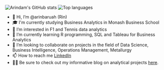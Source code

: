 ![Arindam's GitHub stats](https://github-readme-stats.vercel.app/api?username=arinbaruah&show_icons=true&theme=gradient&hide_rank=true&rank_icon=github)
![Top languages](https://github-readme-stats.vercel.app/api/top-langs/?username=arinbaruah&hide=html,jupyter%20notebook,JavaScript,PostScript,SCSS,Less&layout=compact&langs_count=10)



- 👋 Hi, I’m @arinbaruah (Rin)
- 🎓 I'm currently studying Business Analytics in Monash Business School
- 👀 I’m interested in F1 and Tennis data analytics  
- 🌱 I’m currently learning R programming, SQL and Tableau for Business Analytics
- 💞️ I’m looking to collaborate on projects in the field of Data Science, Business Intelligence, Operations Management, Metallurgy 
- 📫 How to reach me [LinkedIn](https://www.linkedin.com/in/arindam-baruah/)
- 🕵️‍♂️ Be sure to check out my informative blog on analytical projects [here](https://arinbaruah.github.io/Rinsights_blog/).

<!---
arinbaruah/arinbaruah is a ✨ special ✨ repository because its `README.md` (this file) appears on your GitHub profile.
You can click the Preview link to take a look at your changes.
--->
